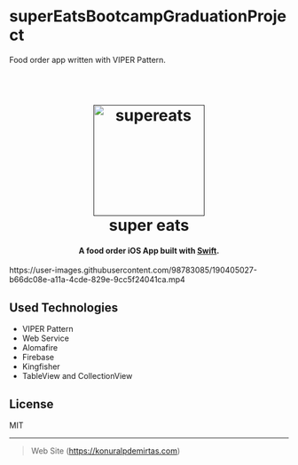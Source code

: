 # superEatsBootcampGraduationProject
Food order app written with VIPER Pattern.

<h1 align="center"> <br> <a href=""><img src="https://user-images.githubusercontent.com/98783085/190405387-b9c731a2-880e-4245-ba7f-a2b35aaf3e3a.png" alt="supereats" width="200"></a> <br> super eats <br> </h1> <h4 align="center">A food order iOS App built with <a href="https://github.com/apple/swift" target="_blank">Swift</a>.</h4> 
https://user-images.githubusercontent.com/98783085/190405027-b66dc08e-a11a-4cde-829e-9cc5f24041ca.mp4



## Used Technologies

* VIPER Pattern
* Web Service
* Alomafire  
* Firebase
* Kingfisher
* TableView and CollectionView


## License

MIT

---
> Web Site (https://konuralpdemirtas.com)

